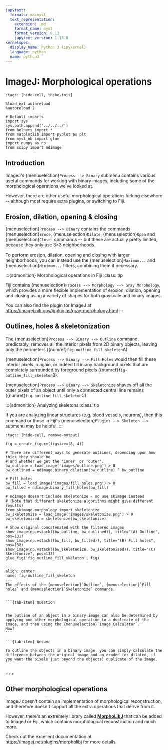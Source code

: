 ```yaml
---
jupytext:
  formats: md:myst
  text_representation:
    extension: .md
    format_name: myst
    format_version: 0.13
    jupytext_version: 1.13.8
kernelspec:
  display_name: Python 3 (ipykernel)
  language: python
  name: python3
---
```


# ImageJ: Morphological operations

```{code-cell} ipython3
:tags: [hide-cell, thebe-init]

%load_ext autoreload
%autoreload 2

# Default imports
import sys
sys.path.append('../../../')
from helpers import *
from matplotlib import pyplot as plt
from myst_nb import glue
import numpy as np
from scipy import ndimage
```

## Introduction

ImageJ's {menuselection}`Process --> Binary` submenu contains various useful commands for working with binary images, including some of the morphological operations we've looked at.

However, there are other useful morphological operations lurking elsewhere -- although most require extra plugins, or switching to Fiji.


## Erosion, dilation, opening & closing

{menuselection}`Process --> Binary` contains the commands {menuselection}`Erode`, {menuselection}`Dilate`, {menuselection}`Open` and {menuselection}`Close-` commands –- but these are actually pretty limited, because they only use 3×3 neighborhoods.

To perform erosion, dilation, opening and closing with larger neighborhoods, you can instead use the {menuselection}`Maximum...` and {menuselection}`Minimum...` filters, combining them if necessary.


:::{admonition} Morphological operations in Fiji
:class: tip

Fiji contains {menuselection}`Process --> Morphology --> Gray Morphology`, which provides a more flexible implementation of erosion, dilation, opening and closing using a variety of shapes for both grayscale and binary images.

You can also find the plugin for ImageJ at https://imagej.nih.gov/ij/plugins/gray-morphology.html
:::



## Outlines, holes & skeletonization

The {menuselection}`Process --> Binary --> Outline` command, predictably, removes all the interior pixels from
2D binary objects, leaving only the perimeters ({numref}`fig-outline_fill_skeleton`A).

{menuselection}`Process --> Binary --> Fill Holes` would then fill these interior pixels in again, or indeed fill in any background pixels that are completely surrounded by foreground pixels ({numref}`fig-outline_fill_skeleton`B).

{menuselection}`Process --> Binary --> Skeletonize` shaves off all the outer pixels of an object until only a connected central line remains ({numref}`fig-outline_fill_skeleton`C).

:::{admonition} Analyzing skeletons
:class: tip

If you are analyzing linear structures (e.g. blood vessels, neurons), then this command or those in Fiji's {menuselection}`Plugins --> Skeleton -->` submenu may be helpful.
:::

```{code-cell} ipython3
:tags: [hide-cell, remove-output]

fig = create_figure(figsize=(8, 4))

# There are different ways to generate outlines, depending upon how thick they should be
# and whether we get the 'inner' or 'outer'.
bw_outline = load_image('images/outline.png') > 0
bw_outlined = ndimage.binary_dilation(bw_outline) ^ bw_outline

# Fill holes
bw_fill = load_image('images/fill_holes.png') > 0
bw_filled = ndimage.binary_fill_holes(bw_fill)

# ndimage doesn't include skeletonize - so use skimage instead
# (Note that different skeletonize algorithms might give different results)
from skimage.morphology import skeletonize
bw_skeletonize = load_image('images/skeletonize.png') > 0
bw_skeletonized = skeletonize(bw_skeletonize)

# Show original concatenated with the filtered images
show_image(np.vstack((bw_outline, bw_outlined)), title="(A) Outline", pos=131)
show_image(np.vstack((bw_fill, bw_filled)), title="(B) Fill holes", pos=132)
show_image(np.vstack((bw_skeletonize, bw_skeletonized)), title="(C) Skeletonize", pos=133)
glue_fig('fig_outline_fill_skeleton', fig)
```

```{glue:figure} fig_outline_fill_skeleton
---
align: center
name: fig-outline_fill_skeleton
---
The effects of the {menuselection}`Outline`, {menuselection}`Fill holes` and {menuselection}`Skeletonize` commands.
```

````{tab-set}

```{tab-item} Question


The outline of an object in a binary image can also be determined by applying one other morphological operation to a duplicate of the image, and then using the {menuselection}`Image Calculator`.
How?
```

```{tab-item} Answer

To outline the objects in a binary image, you can simply calculate the difference between the original image and an eroded (or dilated, if you want the pixels just beyond the objects) duplicate of the image.
```

````

+++

## Other morphological operations

ImageJ doesn't contain an implementation of morphological reconstruction, and therefore doesn't support all the extra operations that derive from it.

However, there's an extremely library called [**MorphoLibJ**](https://imagej.net/plugins/morpholibj) that can be added to ImageJ or Fiji, which contains morphological reconstruction and much more.

Check out the excellent documentation at https://imagej.net/plugins/morpholibj for more details.

```{code-cell} ipython3

```
